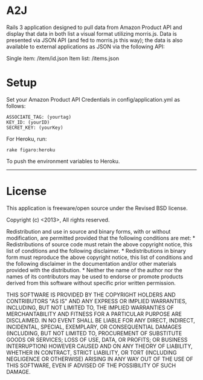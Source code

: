 **A2J**
========================

Rails 3 application designed to pull data from Amazon Product API and display that data in both list a visual format utilizing morris.js.  Data is presented via JSON API (and fed to morris.js this way); the data is also available to external applications as JSON via the following API:

Single item: /item/id.json
Item list: /items.json

**Setup**
========================

Set your Amazon Product API Credentials in config/application.yml as follows:

    ASSOCIATE_TAG: (yourtag) 
    KEY_ID: (yourID)
    SECRET_KEY: (yourKey)

For Heroku, run:

    rake figaro:heroku
    
To push the environment variables to Heroku.
________________________

**License**
=========================
This application is freeware/open source under the Revised BSD license.

Copyright (c) <2013>, <Richard Carey>
All rights reserved.

Redistribution and use in source and binary forms, with or without
modification, are permitted provided that the following conditions are met:
    * Redistributions of source code must retain the above copyright
      notice, this list of conditions and the following disclaimer.
    * Redistributions in binary form must reproduce the above copyright
      notice, this list of conditions and the following disclaimer in the
      documentation and/or other materials provided with the distribution.
    * Neither the name of the author nor the
      names of its contributors may be used to endorse or promote products
      derived from this software without specific prior written permission.

THIS SOFTWARE IS PROVIDED BY THE COPYRIGHT HOLDERS AND CONTRIBUTORS "AS IS" AND
ANY EXPRESS OR IMPLIED WARRANTIES, INCLUDING, BUT NOT LIMITED TO, THE IMPLIED
WARRANTIES OF MERCHANTABILITY AND FITNESS FOR A PARTICULAR PURPOSE ARE
DISCLAIMED. IN NO EVENT SHALL <COPYRIGHT HOLDER> BE LIABLE FOR ANY
DIRECT, INDIRECT, INCIDENTAL, SPECIAL, EXEMPLARY, OR CONSEQUENTIAL DAMAGES
(INCLUDING, BUT NOT LIMITED TO, PROCUREMENT OF SUBSTITUTE GOODS OR SERVICES;
LOSS OF USE, DATA, OR PROFITS; OR BUSINESS INTERRUPTION) HOWEVER CAUSED AND
ON ANY THEORY OF LIABILITY, WHETHER IN CONTRACT, STRICT LIABILITY, OR TORT
(INCLUDING NEGLIGENCE OR OTHERWISE) ARISING IN ANY WAY OUT OF THE USE OF THIS
SOFTWARE, EVEN IF ADVISED OF THE POSSIBILITY OF SUCH DAMAGE.
